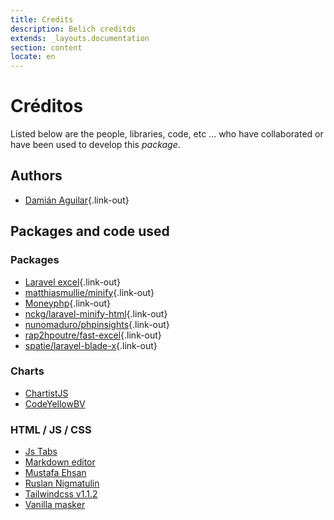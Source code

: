 ```yaml
---
title: Credits
description: Belich creditds
extends: _layouts.documentation
section: content
locate: en
---
```


# Créditos 

Listed below are the people, libraries, code, etc ... who have collaborated or have been used to develop this *package*.

## Authors

- [Damián Aguilar](https://github.com/daguilarm/){.link-out}

## Packages and code used

### Packages

- [Laravel excel](https://laravel-excel.com/){.link-out}
- [matthiasmullie/minify](https://github.com/matthiasmullie/minify){.link-out}
- [Moneyphp](http://moneyphp.org/){.link-out}
- [nckg/laravel-minify-html](https://github.com/nckg/laravel-minify-html){.link-out}
- [nunomaduro/phpinsights](https://github.com/nunomaduro/phpinsights){.link-out}
- [rap2hpoutre/fast-excel](https://github.com/rap2hpoutre/fast-excel){.link-out}
- [spatie/laravel-blade-x](https://github.com/spatie/laravel-blade-x){.link-out}

### Charts

- [ChartistJS](https://github.com/gionkunz/chartist-js)
- [CodeYellowBV](https://github.com/CodeYellowBV/chartist-plugin-legend)

### HTML / JS / CSS

- [Js Tabs](https://sumtips.com/snippets/javascript/tab-in-textarea/)
- [Markdown editor](https://gist.github.com/cferdinandi/2218858af04d5306904fe57c184fc17a)
- [Mustafa Ehsan](http://mustafaehsan.com/2017/tailwind-css-building-a-login-page/)
- [Ruslan Nigmatulin](https://jsfiddle.net/avadon/ta2xobzc/4/)
- [Tailwindcss v1.1.2](https://tailwindcss.com)
- [Vanilla masker](https://github.com/vanilla-masker/vanilla-masker)
